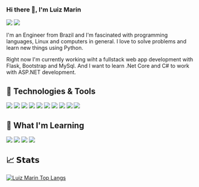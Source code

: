 ### Hi there 👋, I'm Luiz Marin

[![](https://img.shields.io/badge/-@lgmarin-%23181717?style=flat-square&logo=github)](https://github.com/lgmarin)
[![](https://img.shields.io/badge/-Luiz%20Marin-blue?style=flat-square&logo=Linkedin&logoColor=white&link=https://www.linkedin.com/in/luizgmarin/)](https://www.linkedin.com/in/luizgmarin/)

I'm an Engineer from Brazil and I'm fascinated with programming languages, Linux and computers in general. I love to solve problems and learn new things using Python.

Right now I'm currently working wiht a fullstack web app development with Flask, Bootstrap and MySql. And I want to learn .Net Core and C# to work with ASP.NET development.

## 🔧 Technologies & Tools
![](https://img.shields.io/badge/OS-Linux-informational?style=flat&logo=linux&logoColor=white&color=blue)
![](https://img.shields.io/badge/Editor-VSCode-informational?style=flat&logo=visualstudiocode&logoColor=white&color=blue)
![](https://img.shields.io/badge/Tools-GIT-informational?style=flat&logo=git&logoColor=white&color=blue)
![](https://img.shields.io/badge/Code-Python-informational?style=flat&logo=python&logoColor=white&color=blue)
![](https://img.shields.io/badge/Framework-Flask-informational?style=flat&logo=flask&logoColor=white&color=blue)
![](https://img.shields.io/badge/Database-MySQL-informational?style=flat&logo=mysql&logoColor=white&color=blue)
![](https://img.shields.io/badge/Code-JavaScript-informational?style=flat&logo=javascript&logoColor=white&color=blue)
![](https://img.shields.io/badge/Code-HTML-informational?style=flat&logo=html&logoColor=white&color=blue)
![](https://img.shields.io/badge/Code-CSS-informational?style=flat&logo=css&logoColor=white&color=blue)
![](https://img.shields.io/badge/Tools-Bootstrap-informational?style=flat&logo=bootstrap&logoColor=white&color=blue)

## 🌱 What I'm Learning
![](https://img.shields.io/badge/Code-Csharp-informational?style=flat&logo=c-sharp&logoColor=white&color=blue)
![](https://img.shields.io/badge/Framework-Angular-informational?style=flat&logo=angular&logoColor=white&color=blue)
![](https://img.shields.io/badge/Platform-Azure-informational?style=flat&logo=microsoftazure&logoColor=white&color=blue)
![](https://img.shields.io/badge/Database-MongoDB-informational?style=flat&logo=mongodb&logoColor=white&color=blue)

## &#x1f4c8; 𝗦𝘁𝗮𝘁𝘀
[![Luiz Marin Top Langs](https://github-readme-stats.vercel.app/api/top-langs/?username=lgmarin&layout=compact)](https://github.com/lgmarin)


<!--
**lgmarin/lgmarin** is a ✨ _special_ ✨ repository because its `README.md` (this file) appears on your GitHub profile.

Here are some ideas to get you started:

- 🔭 I’m currently working on ...
- 🌱 I’m currently learning ...
- 👯 I’m looking to collaborate on ...
- 🤔 I’m looking for help with ...
- 💬 Ask me about ...
- 📫 How to reach me: ...
- 😄 Pronouns: ...
- ⚡ Fun fact: ...
-->
